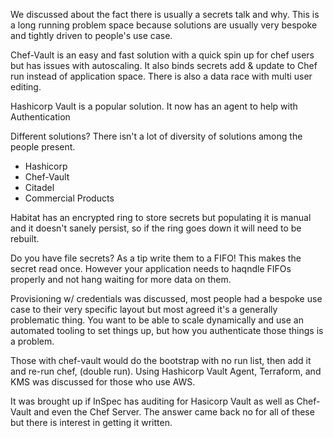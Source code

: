 We discussed about the fact there is usually a secrets talk and why. This is a long running problem space because solutions are usually very bespoke and tightly driven to people's use case.

Chef-Vault is an easy and fast solution with a quick spin up for chef users but has issues with autoscaling. It also binds secrets add & update to Chef run instead of application space. There is also a data race with multi user editing.

Hashicorp Vault is a popular solution. It now has an agent to help with Authentication

Different solutions?
There isn't a lot of diversity of solutions among the people present.
- Hashicorp
- Chef-Vault
- Citadel
- Commercial Products

Habitat has an encrypted ring to store secrets but populating it is manual and it doesn't sanely persist, so if the ring goes down it will need to be rebuilt.

Do you have file secrets? As a tip write them to a FIFO! This makes the secret read once. However your application needs to haqndle FIFOs properly and not hang waiting for more data on them.

Provisioning w/ credentials was discussed, most people had a bespoke use case to their very specific layout but most agreed it's a generally problematic thing. You want to be able to scale dynamically and use an automated tooling to set things up, but how you authenticate those things is a problem.

Those with chef-vault would do the bootstrap with no run list, then add it and re-run chef, (double run).
Using Hashicorp Vault Agent, Terraform, and KMS was discussed for those who use AWS.

It was brought up if InSpec has auditing for Hasicorp Vault as well as Chef-Vault and even the Chef Server. The answer came back no for all of these but there is interest in getting it written.
